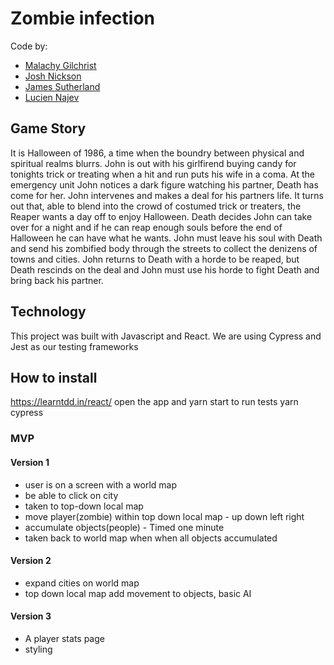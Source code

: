 # Zombie infection


Code by:
- [Malachy Gilchrist](https://github.com/Mallig)
- [Josh Nickson](https://github.com/joshnickson)
- [James Sutherland](https://github.com/LondonJim)
- [Lucien Najev](https://github.com/Lucx14)

## Game Story

It is Halloween of 1986, a time when the boundry between physical and spiritual realms blurrs. John is out with his girlfirend buying candy for tonights trick or treating when a hit and run puts his wife in a coma. At the emergency unit John notices a dark figure watching his partner, Death has come for her. John intervenes and makes a deal for his partners life. It turns out that, able to blend into the crowd of costumed trick or treaters, the Reaper wants a day off to enjoy Halloween. Death decides John can take over for a night and if he can reap enough souls before the end of Halloween he can have what he wants. John must leave his soul with Death and send his zombified body through the streets to collect the denizens of towns and cities. John returns to Death with a horde to be reaped, but Death rescinds on the deal and John must use his horde to fight Death and bring back his partner.

## Technology

This project was built with Javascript and React.
We are using Cypress and Jest as our testing frameworks

## How to install

https://learntdd.in/react/
open the app and yarn start
to run tests yarn cypress


### MVP
#### Version 1

* user is on a screen with a world map
* be able to click on city
* taken to top-down local map
* move player(zombie) within top down local map - up down left right
* accumulate objects(people) - Timed one minute
* taken back to world map when when all objects accumulated

#### Version 2

* expand cities on world map
* top down local map add movement to objects, basic AI

#### Version 3

* A player stats page
* styling
